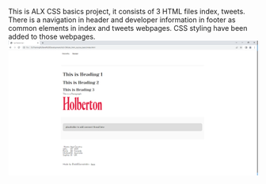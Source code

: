 This is ALX CSS basics project, it consists of 3 HTML files index, tweets.
There is a navigation in header and developer information in footer as common elements in index and tweets webpages.
CSS styling have been added to those webpages.
![Alt text](Images/index_page.png)
